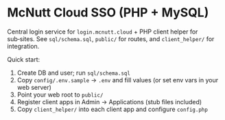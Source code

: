 # McNutt Cloud SSO (PHP + MySQL)

Central login service for `login.mcnutt.cloud` + PHP client helper for sub‑sites.
See `sql/schema.sql`, `public/` for routes, and `client_helper/` for integration.

Quick start:
1) Create DB and user; run `sql/schema.sql`
2) Copy `config/.env.sample` → `.env` and fill values (or set env vars in your web server)
3) Point your web root to `public/`
4) Register client apps in Admin → Applications (stub files included)
5) Copy `client_helper/` into each client app and configure `config.php`
